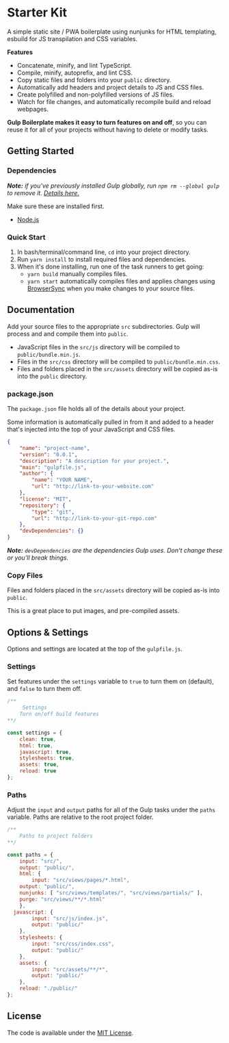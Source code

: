 # Starter Kit 

A simple static site / PWA boilerplate using nunjunks for HTML templating, esbuild for JS transpilation and CSS variables.

**Features**

- Concatenate, minify, and lint TypeScript.
- Compile, minify, autoprefix, and lint CSS.
- Copy static files and folders into your `public` directory.
- Automatically add headers and project details to JS and CSS files.
- Create polyfilled and non-polyfilled versions of JS files.
- Watch for file changes, and automatically recompile build and reload webpages.

**Gulp Boilerplate makes it easy to turn features on and off**, so you can reuse it for all of your projects without having to delete or modify tasks.

## Getting Started

### Dependencies

*__Note:__ if you've previously installed Gulp globally, run `npm rm --global gulp` to remove it. [Details here.](https://medium.com/gulpjs/gulp-sips-command-line-interface-e53411d4467)*

Make sure these are installed first.

- [Node.js](http://nodejs.org)

### Quick Start

1. In bash/terminal/command line, `cd` into your project directory.
2. Run `yarn install` to install required files and dependencies.
3. When it's done installing, run one of the task runners to get going:
	- `yarn build` manually compiles files.
	- `yarn start` automatically compiles files and applies changes using [BrowserSync](https://browsersync.io/) when you make changes to your source files.

## Documentation

Add your source files to the appropriate `src` subdirectories. Gulp will process and and compile them into `public`.

- JavaScript files in the `src/js` directory will be compiled to `public/bundle.min.js`.
- Files in the `src/css` directory will be compiled to `public/bundle.min.css`.
- Files and folders placed in the `src/assets` directory will be copied as-is into the `public` directory.

### package.json

The `package.json` file holds all of the details about your project.

Some information is automatically pulled in from it and added to a header that's injected into the top of your JavaScript and CSS files.

```json
{
	"name": "project-name",
	"version": "0.0.1",
	"description": "A description for your project.",
    "main": "gulpfile.js",
	"author": {
		"name": "YOUR NAME",
		"url": "http://link-to-your-website.com"
	},
	"license": "MIT",
	"repository": {
		"type": "git",
		"url": "http://link-to-your-git-repo.com"
	},
	"devDependencies": {}
}
```

*__Note:__ `devDependencies` are the dependencies Gulp uses. Don't change these or you'll break things.*

### Copy Files

Files and folders placed in the `src/assets` directory will be copied as-is into `public`.

This is a great place to put images, and pre-compiled assets.

## Options & Settings

Options and settings are located at the top of the `gulpfile.js`.

### Settings

Set features under the `settings` variable to `true` to turn them on (default), and `false` to turn them off.

```js
/**
     Settings
    Turn on/off build features
**/

const settings = {
    clean: true,
    html: true,
    javascript: true,
    stylesheets: true,
    assets: true,
    reload: true
};
```

### Paths

Adjust the `input` and `output` paths for all of the Gulp tasks under the `paths` variable. Paths are relative to the root project folder.

```js
/**
    Paths to project folders
**/

const paths = {
	input: "src/",
	output: "public/",
	html: {
		input: "src/views/pages/*.html",
    output: "public/",
    nunjunks: [ "src/views/templates/", "src/views/partials/" ],
    purge: "src/views/**/*.html"
	},
  javascript: {
		input: "src/js/index.js",
		output: "public/"
	},
	stylesheets: {
		input: "src/css/index.css",
		output: "public/"
	},
	assets: {
		input: "src/assets/**/*",
		output: "public/"
	},
	reload: "./public/"
};
```

## License

The code is available under the [MIT License](LICENSE.md).